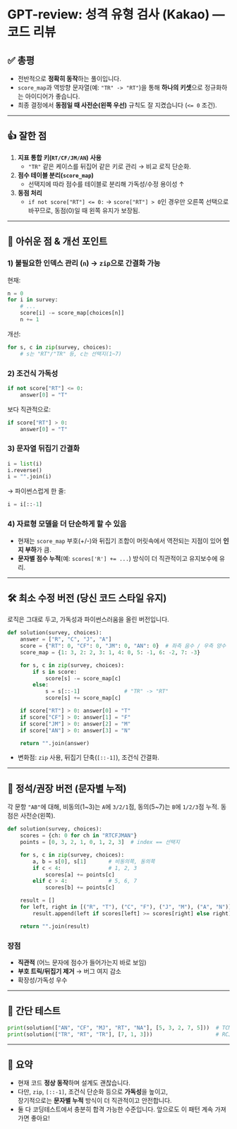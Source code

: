 # GPT-review: 성격 유형 검사 (Kakao) — 코드 리뷰

## ✅ 총평
- 전반적으로 **정확히 동작**하는 풀이입니다.  
- `score_map`과 역방향 문자열(예: `"TR" -> "RT"`)을 통해 **하나의 키셋**으로 정규화하는 아이디어가 좋습니다.  
- 최종 결정에서 **동점일 때 사전순(왼쪽 우선)** 규칙도 잘 지켰습니다 (`<= 0` 조건).

---

## 👍 잘한 점
1. **지표 통합 키(`RT/CF/JM/AN`) 사용**  
   - `"TR"` 같은 케이스를 뒤집어 같은 키로 관리 → 비교 로직 단순화.
2. **점수 테이블 분리(`score_map`)**  
   - 선택지에 따라 점수를 테이블로 분리해 가독성/수정 용이성 ↑
3. **동점 처리**  
   - `if not score["RT"] <= 0:` → `score["RT"] > 0`인 경우만 오른쪽 선택으로 바꾸므로, 동점(0)일 때 왼쪽 유지가 보장됨.

---

## 🤏 아쉬운 점 & 개선 포인트

### 1) 불필요한 인덱스 관리 (`n`) → `zip`으로 간결화 가능
현재:
```python
n = 0
for i in survey:
    # ...
    score[i] -= score_map[choices[n]]
    n += 1
```
개선:
```python
for s, c in zip(survey, choices):
    # s는 "RT"/"TR" 등, c는 선택지(1~7)
```

### 2) 조건식 가독성
```python
if not score["RT"] <= 0:
    answer[0] = "T"
```
보다 직관적으로:
```python
if score["RT"] > 0:
    answer[0] = "T"
```

### 3) 문자열 뒤집기 간결화
```python
i = list(i)
i.reverse()
i = "".join(i)
```
→ 파이썬스럽게 한 줄:
```python
i = i[::-1]
```

### 4) 자료형 모델을 더 단순하게 할 수 있음
- 현재는 `score_map` 부호(+/-)와 뒤집기 조합이 머릿속에서 역전되는 지점이 있어 **인지 부하**가 큼.
- **문자별 점수 누적**(예: `scores['R'] += ...`) 방식이 더 직관적이고 유지보수에 유리.

---

## 🛠️ 최소 수정 버전 (당신 코드 스타일 유지)
로직은 그대로 두고, 가독성과 파이썬스러움을 올린 버전입니다.

```python
def solution(survey, choices):
    answer = ["R", "C", "J", "A"]
    score = {"RT": 0, "CF": 0, "JM": 0, "AN": 0}  # 좌측 음수 / 우측 양수
    score_map = {1: 3, 2: 2, 3: 1, 4: 0, 5: -1, 6: -2, 7: -3}

    for s, c in zip(survey, choices):
        if s in score:
            score[s] -= score_map[c]
        else:
            s = s[::-1]              # "TR" -> "RT"
            score[s] += score_map[c]

    if score["RT"] > 0: answer[0] = "T"
    if score["CF"] > 0: answer[1] = "F"
    if score["JM"] > 0: answer[2] = "M"
    if score["AN"] > 0: answer[3] = "N"

    return "".join(answer)
```

- 변화점: `zip` 사용, 뒤집기 단축(`[::-1]`), 조건식 간결화.

---

## 🧭 정석/권장 버전 (문자별 누적)
각 문항 `"AB"`에 대해, 비동의(1~3)는 `A`에 `3/2/1`점, 동의(5~7)는 `B`에 `1/2/3`점 누적. 동점은 사전순(왼쪽).

```python
def solution(survey, choices):
    scores = {ch: 0 for ch in "RTCFJMAN"}
    points = [0, 3, 2, 1, 0, 1, 2, 3]  # index == 선택지

    for s, c in zip(survey, choices):
        a, b = s[0], s[1]       # 비동의쪽, 동의쪽
        if c < 4:               # 1, 2, 3
            scores[a] += points[c]
        elif c > 4:             # 5, 6, 7
            scores[b] += points[c]

    result = []
    for left, right in [("R", "T"), ("C", "F"), ("J", "M"), ("A", "N")]:
        result.append(left if scores[left] >= scores[right] else right)

    return "".join(result)
```

### 장점
- **직관적** (어느 문자에 점수가 들어가는지 바로 보임)
- **부호 트릭/뒤집기 제거** → 버그 여지 감소
- 확장성/가독성 우수

---

## 🧪 간단 테스트
```python
print(solution(["AN", "CF", "MJ", "RT", "NA"], [5, 3, 2, 7, 5]))  # TCMA
print(solution(["TR", "RT", "TR"], [7, 1, 3]))                    # RCJA
```

---

## 📌 요약
- 현재 코드 **정상 동작**하며 설계도 괜찮습니다.
- 다만, `zip`, `[::-1]`, 조건식 단순화 등으로 **가독성**을 높이고,  
  장기적으로는 **문자별 누적** 방식이 더 직관적이고 안전합니다.  
- 둘 다 코딩테스트에서 충분히 합격 가능한 수준입니다. 앞으로도 이 패턴 계속 가져가면 좋아요!
